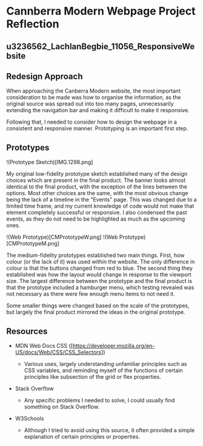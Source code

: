 # Cannberra Modern Webpage Project Reflection
## u3236562_LachlanBegbie_11056_ResponsiveWebsite


## Redesign Approach

When approaching the Canberra Modern website, the most important consideration to be made was how to organise the information, as the original source was spread out into too many pages, unnecessarily extending the navigation bar and making it difficult to make it responsive.

Following that, I needed to consider how to design the webpage in a consistent and responsive manner. Prototyping is an important first step.


## Prototypes

!(Prototype Sketch)[IMG.1298.png]

My original low-fidelity prototype sketch established many of the design choices which are present in the final product. The banner looks almost identical to the final product, with the exception of the lines between the options. Most other choices are the same, with the most obvious change being the lack of a timeline in the "Events" page. This was changed due to a limited time frame, and my current knowledge of code would not make that element completely successful or responsive. I also condensed the past events, as they do not need to be highlighted as much as the upcoming ones.

!(Web Prototype)[CMPrototypeW.png]
!(Web Prototype)[CMPrototypeM.png]

The medium-fidelity prototypes established two main things. First, how colour (or the lack of it) was used within the website. The only difference in colour is that the buttons changed from red to blue. The second thing they established was how the layout would change in response to the viewport size. The largest difference between the prototype and the final product is that the prototype included a hamburger menu, which testing revealed was not necessary as there were few enough menu items to not need it.

Some smaller things were changed based on the scale of the prototypes, but largely the final product mirrored the ideas in the original prototype.


## Resources

- MDN Web Docs CSS ([https://developer.mozilla.org/en-US/docs/Web/CSS/CSS_Selectors])
    - Various uses, largely understanding unfamiliar principles such as CSS variables, and reminding myself of the functions of certain principles like subsection of the grid or flex properties.

- Stack Overflow
    - Any specific problems I needed to solve, I could usually find something on Stack Overflow.

- W3Schools
    - Although I tried to avoid using this source, it often provided a simple explanation of certain principles or properties.